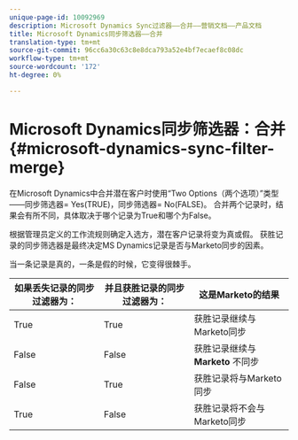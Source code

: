 ```yaml
---
unique-page-id: 10092969
description: Microsoft Dynamics Sync过滤器——合并——营销文档——产品文档
title: Microsoft Dynamics同步筛选器——合并
translation-type: tm+mt
source-git-commit: 96cc6a30c63c8e8dca793a52e4bf7ecaef8c08dc
workflow-type: tm+mt
source-wordcount: '172'
ht-degree: 0%

---
```



# Microsoft Dynamics同步筛选器：合并 {#microsoft-dynamics-sync-filter-merge}

在Microsoft Dynamics中合并潜在客户时使用“Two Options（两个选项）”类型——同步筛选器= Yes(TRUE)，同步筛选器= No(FALSE)。 合并两个记录时，结果会有所不同，具体取决于哪个记录为True和哪个为False。

根据管理员定义的工作流规则确定入选方，潜在客户记录将变为真或假。 获胜记录的同步筛选器是最终决定MS Dynamics记录是否与Marketo同步的因素。

当一条记录是真的，一条是假的时候，它变得很棘手。

| 如果丢失记录的同步过滤器为： | 并且获胜记录的同步过滤器为： | 这是Marketo的结果 |
|---|---|---|
| True | True | 获胜记录继续与Marketo同步 |
| False | False | 获胜记录继续与 **Marketo** 不同步 |
| False | True | 获胜记录将与Marketo同步 |
| True | False | 获胜记录将不会与Marketo同步 |

